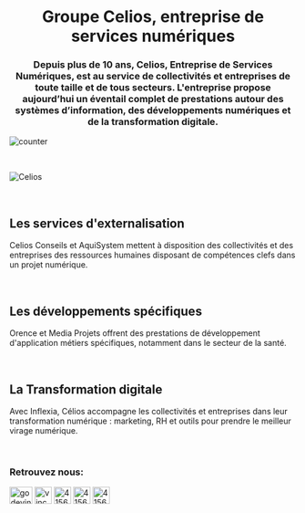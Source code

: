 <h1 align="center">Groupe Celios, entreprise de services numériques</h1>
<h3 align="center">Depuis plus de 10 ans, Celios, Entreprise de Services Numériques, est au service de collectivités et entreprises de toute taille et de tous secteurs. 
L'entreprise propose aujourd’hui un éventail complet de prestations autour des systèmes d’information, des développements numériques et de la transformation digitale.</h3>

<p align="left"> <img src="https://komarev.com/ghpvc/?username=Groupe-Celios&label=Profile%20views&color=0e75b6&style=flat" alt="counter" /> </p>

<br>


![Celios](https://i.ibb.co/Jvt7C88/celios.jpg)

<br>

<h2>Les services d'externalisation</h2>
<p>
Celios Conseils et AquiSystem mettent à disposition des collectivités et des entreprises des ressources humaines disposant de compétences clefs dans un projet numérique.
</p>

<br>

<h2>Les développements spécifiques</h2>
<p>Orence et Media Projets offrent des prestations de développement d'application métiers spécifiques, notamment dans le secteur de la santé.</p>

<br>

<h2>La Transformation digitale</h2>
<p>Avec Inflexia, Célios accompagne les collectivités et entreprises dans leur transformation numérique : marketing, RH et outils pour prendre le meilleur virage numérique.
</p>

<br>

<h3 align="left">Retrouvez nous:</h3>
<p align="left">
<a href="https://twitter.com/GCelios" target="blank"><img align="center" src="https://upload.wikimedia.org/wikipedia/fr/c/c8/Twitter_Bird.svg" alt="godevincent" height="30" width="40" /></a>
<a href="https://www.linkedin.com/company/groupe-celios/" target="blank"><img align="center" src="https://image.flaticon.com/icons/png/512/174/174857.png" alt="vincent godé" height="30" width="30" /></a>
<a href="https://www.celios.fr/" target="blank"><img align="center" src="https://upload.wikimedia.org/wikipedia/commons/thumb/c/c4/Globe_icon.svg/1024px-Globe_icon.svg.png" alt="4156612" height="30" width="30" /></a>
<a href="https://www.celios.fr/contacts-groupe-celios/" target="blank"><img align="center" src="https://cdn.icon-icons.com/icons2/1154/PNG/512/1486564396-mail_81524.png" alt="4156612" height="30" width="30" /></a>
<a href="https://www.facebook.com/groupecelios/" target="blank"><img align="center" src="https://cdn.pixabay.com/photo/2015/05/17/10/51/facebook-770688_1280.png" alt="4156612" height="30" width="30" /></a>


</p>
